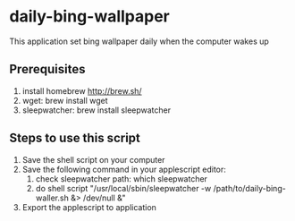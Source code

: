 # daily-bing-wallpaper
This application set bing wallpaper daily when the computer wakes up 

## Prerequisites
1. install homebrew http://brew.sh/
2. wget: brew install wget
3. sleepwatcher: brew install sleepwatcher

## Steps to use this script 
1. Save the shell script on your computer 
2. Save the following command in your applescript editor:
    1. check sleepwatcher path: which sleepwatcher
    2. do shell script "/usr/local/sbin/sleepwatcher -w /path/to/daily-bing-waller.sh &> /dev/null &"
3. Export the applescript to application 
